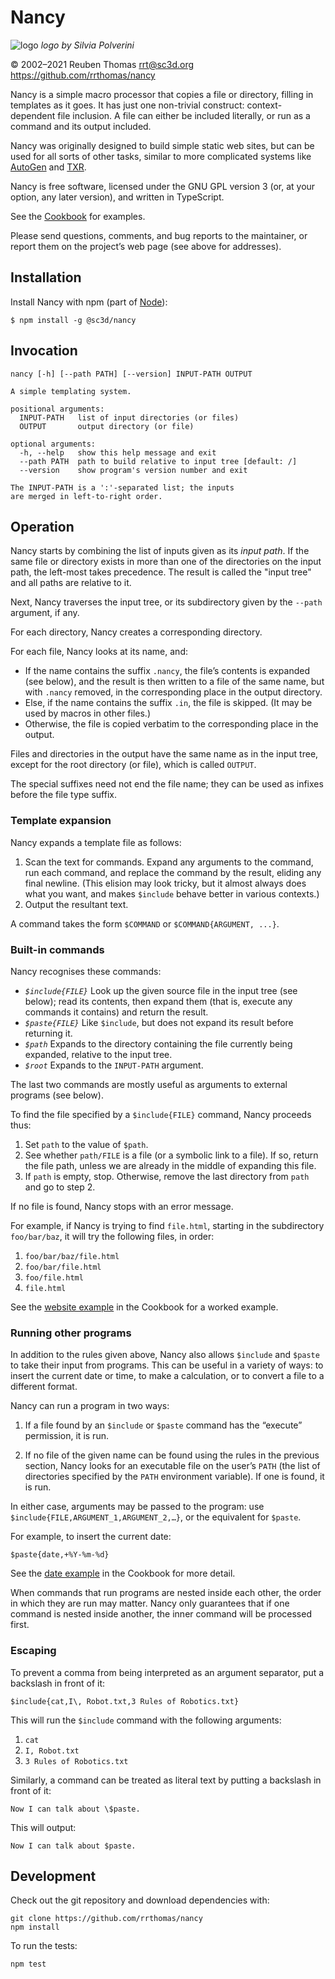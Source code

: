 # Nancy

![logo](logo/nancy-small.png) _logo by Silvia Polverini_

© 2002–2021 Reuben Thomas <rrt@sc3d.org>  
<https://github.com/rrthomas/nancy>

Nancy is a simple macro processor that copies a file or directory, filling
in templates as it goes. It has just one non-trivial construct:
context-dependent file inclusion. A file can either be included literally,
or run as a command and its output included.

Nancy was originally designed to build simple static web sites, but can be
used for all sorts of other tasks, similar to more complicated systems like
[AutoGen] and [TXR].

[AutoGen]: http://autogen.sourceforge.net
[TXR]: http://www.nongnu.org/txr

Nancy is free software, licensed under the GNU GPL version 3 (or, at your
option, any later version), and written in TypeScript.

See the [Cookbook](Cookbook.md) for examples.

Please send questions, comments, and bug reports to the maintainer, or
report them on the project’s web page (see above for addresses).

## Installation

Install Nancy with npm (part of [Node](https://nodejs.org/en/)):

```
$ npm install -g @sc3d/nancy
```

## Invocation

```
nancy [-h] [--path PATH] [--version] INPUT-PATH OUTPUT

A simple templating system.

positional arguments:
  INPUT-PATH   list of input directories (or files)
  OUTPUT       output directory (or file)

optional arguments:
  -h, --help   show this help message and exit
  --path PATH  path to build relative to input tree [default: /]
  --version    show program's version number and exit

The INPUT-PATH is a ':'-separated list; the inputs
are merged in left-to-right order.
```

## Operation <a name="operation"></a>

Nancy starts by combining the list of inputs given as its _input path_. If
the same file or directory exists in more than one of the directories on the
input path, the left-most takes precedence. The result is called the "input
tree" and all paths are relative to it.

Next, Nancy traverses the input tree, or its subdirectory given by the `--path`
argument, if any.

For each directory, Nancy creates a corresponding directory.

For each file, Nancy looks at its name, and:

+ If the name contains the suffix `.nancy`, the file’s contents is expanded
  (see below), and the result is then written to a file of the same name,
  but with `.nancy` removed, in the corresponding place in the output
  directory.
+ Else, if the name contains the suffix `.in`, the file is skipped. (It may
  be used by macros in other files.)
+ Otherwise, the file is copied verbatim to the corresponding place in the
  output.

Files and directories in the output have the same name as in the input tree,
except for the root directory (or file), which is called `OUTPUT`.

The special suffixes need not end the file name; they can be used as infixes
before the file type suffix.

### Template expansion

Nancy expands a template file as follows:

1. Scan the text for commands. Expand any arguments to the command, run each
   command, and replace the command by the result, eliding any final newline.
   (This elision may look tricky, but it almost always does what you want, and
   makes `$include` behave better in various contexts.)
2. Output the resultant text.

A command takes the form `$COMMAND` or `$COMMAND{ARGUMENT, ...}`.

### Built-in commands

Nancy recognises these commands:

* *`$include{FILE}`* Look up the given source file in the input tree (see
  below); read its contents, then expand them (that is, execute any commands it
  contains) and return the result.
* *`$paste{FILE}`* Like `$include`, but does not expand its result before
  returning it.
* *`$path`* Expands to the directory containing the file currently being
  expanded, relative to the input tree.
* *`$root`* Expands to the `INPUT-PATH` argument.

The last two commands are mostly useful as arguments to external programs (see
below).

To find the file specified by a `$include{FILE}` command, Nancy proceeds
thus:

1. Set `path` to the value of `$path`.
2. See whether `path/FILE` is a file (or a symbolic link to a file). If so,
   return the file path, unless we are already in the middle of expanding
   this file.
3. If `path` is empty, stop. Otherwise, remove the last directory from `path`
   and go to step 2.

If no file is found, Nancy stops with an error message.

For example, if Nancy is trying to find `file.html`, starting in the
subdirectory `foo/bar/baz`, it will try the following files, in order:

1. `foo/bar/baz/file.html`
2. `foo/bar/file.html`
3. `foo/file.html`
4. `file.html`

See the [website example](Cookbook.md#website-example) in the Cookbook for a
worked example.

### Running other programs

In addition to the rules given above, Nancy also allows `$include` and
`$paste` to take their input from programs. This can be useful in a variety
of ways: to insert the current date or time, to make a calculation, or to
convert a file to a different format.

Nancy can run a program in two ways:

1. If a file found by an `$include` or `$paste` command has the “execute”
   permission, it is run.

2. If no file of the given name can be found using the rules in the previous
   section, Nancy looks for an executable file on the user’s `PATH` (the
   list of directories specified by the `PATH` environment variable). If one is
   found, it is run.

In either case, arguments may be passed to the program: use
`$include{FILE,ARGUMENT_1,ARGUMENT_2,…}`, or the equivalent for `$paste`.

For example, to insert the current date:

```
$paste{date,+%Y-%m-%d}
```

See the [date example](Cookbook.md#date-example) in the Cookbook for more
detail.

When commands that run programs are nested inside each other, the order in
which they are run may matter. Nancy only guarantees that if one command is
nested inside another, the inner command will be processed first.

[FIXME]: # (Add example where this is significant)

### Escaping

To prevent a comma from being interpreted as an argument separator, put a
backslash in front of it:

```
$include{cat,I\, Robot.txt,3 Rules of Robotics.txt}
```

This will run the `$include` command with the following arguments:

1. `cat`
2. `I, Robot.txt`
3. `3 Rules of Robotics.txt`

Similarly, a command can be treated as literal text by putting a backslash
in front of it:

```
Now I can talk about \$paste.
```

This will output:

```
Now I can talk about $paste.
```

## Development

Check out the git repository and download dependencies with:

```
git clone https://github.com/rrthomas/nancy
npm install
```

To run the tests:

```
npm test
```
